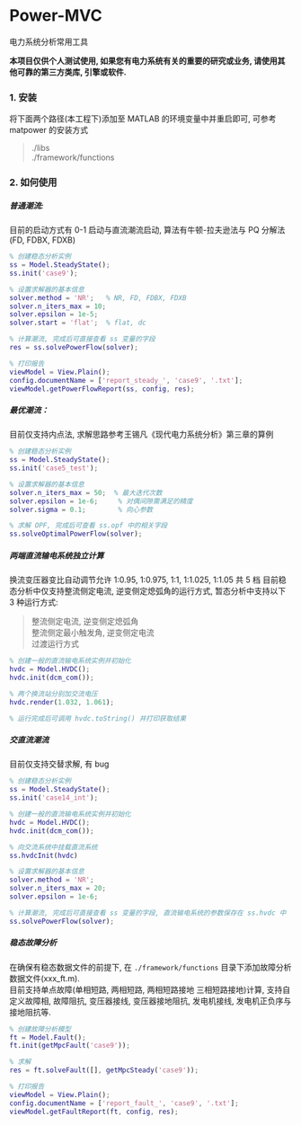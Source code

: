 # Power-MVC
电力系统分析常用工具

**本项目仅供个人测试使用, 如果您有电力系统有关的重要的研究或业务, 请使用其他可靠的第三方类库, 引擎或软件.**

### 1. 安装

将下面两个路径(本工程下)添加至 MATLAB 的环境变量中并重启即可, 可参考 matpower 的安装方式

> ./libs  
> ./framework/functions

### 2. 如何使用

##### 普通潮流:

目前的启动方式有 0-1 启动与直流潮流启动, 算法有牛顿-拉夫逊法与 PQ 分解法(FD, FDBX, FDXB)

``` matlab
% 创建稳态分析实例
ss = Model.SteadyState();
ss.init('case9');

% 设置求解器的基本信息
solver.method = 'NR';   % NR, FD, FDBX, FDXB
solver.n_iters_max = 10;
solver.epsilon = 1e-5;
solver.start = 'flat';  % flat, dc

% 计算潮流, 完成后可直接查看 ss 变量的字段
res = ss.solvePowerFlow(solver);

% 打印报告
viewModel = View.Plain();
config.documentName = ['report_steady_', 'case9', '.txt'];
viewModel.getPowerFlowReport(ss, config, res);
```

##### 最优潮流：

目前仅支持内点法, 求解思路参考王锡凡《现代电力系统分析》第三章的算例

``` matlab
% 创建稳态分析实例
ss = Model.SteadyState();
ss.init('case5_test');

% 设置求解器的基本信息
solver.n_iters_max = 50;  % 最大迭代次数
solver.epsilon = 1e-6;     % 对偶间隙需满足的精度
solver.sigma = 0.1;        % 向心参数

% 求解 OPF, 完成后可查看 ss.opf 中的相关字段
ss.solveOptimalPowerFlow(solver);
```

##### 两端直流输电系统独立计算

换流变压器变比自动调节允许 1:0.95, 1:0.975, 1:1, 1:1.025, 1:1.05 共 5 档
目前稳态分析中仅支持整流侧定电流, 逆变侧定熄弧角的运行方式, 暂态分析中支持以下 3 种运行方式:

> 整流侧定电流, 逆变侧定熄弧角  
> 整流侧定最小触发角, 逆变侧定电流  
> 过渡运行方式

``` matlab
% 创建一般的直流输电系统实例并初始化
hvdc = Model.HVDC();
hvdc.init(dcm_com());

% 两个换流站分别加交流电压
hvdc.render(1.032, 1.061);

% 运行完成后可调用 hvdc.toString() 并打印获取结果
```

##### 交直流潮流

目前仅支持交替求解, 有 bug

``` matlab
% 创建稳态分析实例
ss = Model.SteadyState();
ss.init('case14_int');

% 创建一般的直流输电系统实例并初始化
hvdc = Model.HVDC();
hvdc.init(dcm_com());

% 向交流系统中挂载直流系统
ss.hvdcInit(hvdc)

% 设置求解器的基本信息
solver.method = 'NR';
solver.n_iters_max = 20;
solver.epsilon = 1e-6;

% 计算潮流, 完成后可直接查看 ss 变量的字段, 直流输电系统的参数保存在 ss.hvdc 中
ss.solvePowerFlow(solver);
```

##### 稳态故障分析

在确保有稳态数据文件的前提下, 在 `./framework/functions` 目录下添加故障分析数据文件(xxx_ft.m).  
目前支持单点故障(单相短路, 两相短路, 两相短路接地 三相短路接地)计算, 支持自定义故障相, 故障阻抗, 变压器接线, 变压器接地阻抗, 发电机接线, 发电机正负序与接地阻抗等.

```matlab
% 创建故障分析模型
ft = Model.Fault();
ft.init(getMpcFault('case9'));

% 求解
res = ft.solveFault([], getMpcSteady('case9'));

% 打印报告
viewModel = View.Plain();
config.documentName = ['report_fault_', 'case9', '.txt'];
viewModel.getFaultReport(ft, config, res);
```
